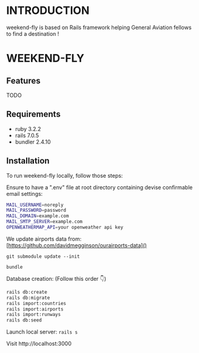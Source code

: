 # INTRODUCTION

<!--<img src="https://github.com/alexstan67/wef_2023/blob/master/app/assets/images/full-logo-beta-dark.png" width="200" /> -->

weekend-fly is based on Rails framework helping General Aviation fellows to find a destination !

# WEEKEND-FLY

## Features
TODO

## Requirements
* ruby 3.2.2
* rails 7.0.5
* bundler 2.4.10

## Installation
To run weekend-fly locally, follow those steps:

Ensure to have a ".env" file at root directory containing devise confirmable email settings:
````bash
MAIL_USERNAME=noreply
MAIL_PASSWORD=password
MAIL_DOMAIN=example.com
MAIL_SMTP_SERVER=example.com
OPENWEATHERMAP_API=your openweather api key
````
We update airports data from: [https://github.com/davidmegginson/ourairports-data]()

`git submodule update --init`

`bundle`

Database creation: (Follow this order 👇) 
````bash
rails db:create
rails db:migrate
rails import:countries
rails import:airports
rails import:runways
rails db:seed
````

Launch local server:
`rails s`

Visit http://localhost:3000
